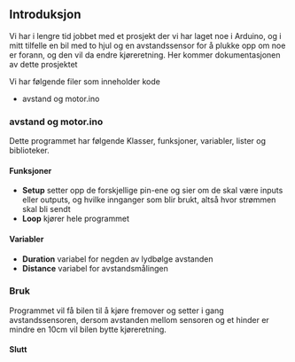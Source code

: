 ## Introduksjon
Vi har i lengre tid jobbet med et prosjekt der vi har laget noe i Arduino, og i mitt tilfelle en bil med to hjul og en avstandssensor for å plukke opp om noe er forann, og den vil da endre kjøreretning. Her kommer dokumentasjonen av dette prosjektet

Vi har følgende filer som inneholder kode
* avstand og motor.ino

### avstand og motor.ino
Dette programmet har følgende Klasser, funksjoner, variabler, lister og biblioteker.

#### Funksjoner
  * **Setup** setter opp de forskjellige pin-ene og sier om de skal være inputs eller outputs, og hvilke innganger som blir brukt, altså hvor strømmen skal bli sendt
  * **Loop** kjører hele programmet

#### Variabler
  * **Duration** variabel for negden av lydbølge avstanden
  * **Distance** variabel for avstandsmålingen

### Bruk
Programmet vil få bilen til å kjøre fremover og setter i gang avstandssensoren, dersom avstanden mellom sensoren og et hinder er mindre en 10cm vil bilen bytte kjøreretning.

#### Slutt